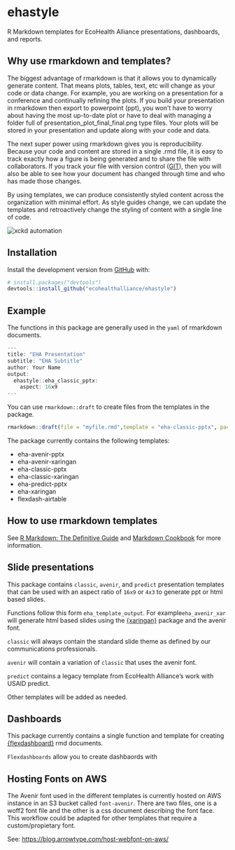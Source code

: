 
<!-- README.md is generated from README.Rmd. Please edit that file -->

# ehastyle

<!-- badges: start -->
<!-- badges: end -->

R Markdown templates for EcoHealth Alliance presentations, dashboards,
and reports.

## Why use rmarkdown and templates?

The biggest advantage of rmarkdown is that it allows you to dynamically
generate content. That means plots, tables, text, etc will change as
your code or data change. For example, you are working on a presentation
for a conference and continually refining the plots. If you build your
presentation in rmarkdown then export to powerpoint (ppt), you won’t
have to worry about having the most up-to-date plot or have to deal with
managing a folder full of presentation\_plot\_final\_final.png type
files. Your plots will be stored in your presentation and update along
with your code and data.

The next super power using rmarkdown gives you is reproducibility.
Because your code and content are stored in a single .rmd file, it is
easy to track exactly how a figure is being generated and to share the
file with collaborators. If you track your file with version control
([GIT](https://happygitwithr.com/)), then you will also be able to see
how your document has changed through time and who has made those
changes.

By using templates, we can produce consistently styled content across
the organization with minimal effort. As style guides change, we can
update the templates and retroactively change the styling of content
with a single line of code.

![xckd
automation](https://imgs.xkcd.com/comics/is_it_worth_the_time.png)

## Installation

Install the development version from [GitHub](https://github.com/) with:

``` r
# install.packages("devtools")
devtools::install_github("ecohealthalliance/ehastyle")
```

## Example

The functions in this package are generally used in the `yaml` of
rmarkdown documents.

``` r
---
title: "EHA Presentation"
subtitle: "EHA Subtitle"
author: Your Name
output:
  ehastyle::eha_classic_pptx:
    aspect: 16x9
---
```

You can use `rmarkdown::draft` to create files from the templates in the
package.

``` r
rmarkdown::draft(file = "myfile.rmd",template = "eha-classic-pptx", package = "ehastyle")
```

The package currently contains the following templates:

-   eha-avenir-pptx
-   eha-avenir-xaringan
-   eha-classic-pptx
-   eha-classic-xaringan
-   eha-predict-pptx
-   eha-xaringan
-   flexdash-airtable

## How to use rmarkdown templates

See [R Markdown: The Definitive
Guide](https://bookdown.org/yihui/rmarkdown/document-templates.html) and
[Markdown
Cookbook](https://bookdown.org/yihui/rmarkdown-cookbook/package-template.html)
for more information.

## Slide presentations

This package contains `classic`, `avenir`, and `predict` presentation
templates that can be used with an aspect ratio of `16x9` or `4x3` to
generate ppt or html based slides.

Functions follow this form `eha_template_output`. For
example`eha_avenir_xar` will generate html based slides using the
[{xaringan}](https://bookdown.org/yihui/rmarkdown/xaringan.html) package
and the avenir font.

`classic` will always contain the standard slide theme as defined by our
communications professionals.

`avenir` will contain a variation of `classic` that uses the avenir
font.

`predict` contains a legacy template from EcoHealth Alliance’s work with
USAID predict.

Other templates will be added as needed.

## Dashboards

This package currently contains a single function and template for
creating
[{flexdashboard}](https://rstudio.github.io/flexdashboard/index.html)
rmd documents.

`Flexdashboards` allow you to create dashbaords with

## Hosting Fonts on AWS

The Avenir font used in the different templates is currently hosted on
AWS instance in an S3 bucket called `font-avenir`. There are two files,
one is a woff2 font file and the other is a css document describing the
font face. This workflow could be adapted for other templates that
require a custom/propietary font.

See: <https://blog.arrowtype.com/host-webfont-on-aws/>
